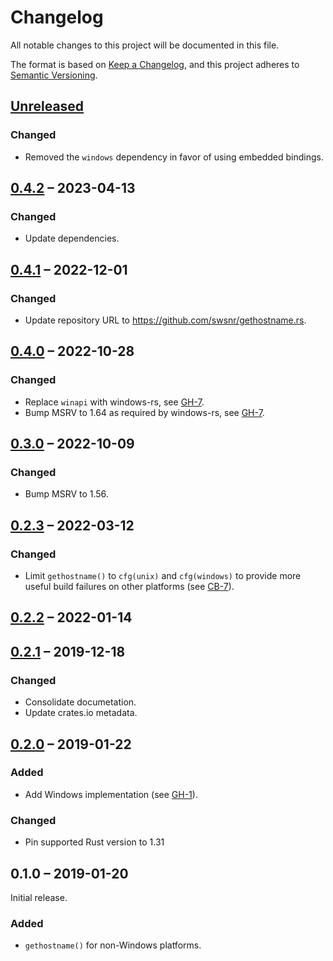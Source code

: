 # Changelog
All notable changes to this project will be documented in this file.

The format is based on [Keep a Changelog](https://keepachangelog.com/en/1.0.0/),
and this project adheres to [Semantic Versioning](https://semver.org/spec/v2.0.0.html).

## [Unreleased]

### Changed
- Removed the `windows` dependency in favor of using embedded bindings.

## [0.4.2] – 2023-04-13

### Changed
- Update dependencies.

## [0.4.1] – 2022-12-01

### Changed

- Update repository URL to <https://github.com/swsnr/gethostname.rs>.

## [0.4.0] – 2022-10-28

### Changed
- Replace `winapi` with windows-rs, see [GH-7].
- Bump MSRV to 1.64 as required by windows-rs, see [GH-7].

[GH-7]: https://github.com/swsnr/gethostname.rs/pull/7

## [0.3.0] – 2022-10-09

### Changed
- Bump MSRV to 1.56.

## [0.2.3] – 2022-03-12

### Changed
- Limit `gethostname()` to `cfg(unix)` and `cfg(windows)` to provide more useful build failures on other platforms (see [CB-7]).

[CB-7]: https://codeberg.org/flausch/gethostname.rs/issues/7

## [0.2.2] – 2022-01-14

## [0.2.1] – 2019-12-18
### Changed
- Consolidate documetation.
- Update crates.io metadata.

## [0.2.0] – 2019-01-22
### Added
- Add Windows implementation (see [GH-1]).

[GH-1]: https://github.com/swsnr/gethostname.rs/pull/1

### Changed
- Pin supported Rust version to 1.31

## 0.1.0 – 2019-01-20
Initial release.

### Added

- `gethostname()` for non-Windows platforms.

[Unreleased]: https://github.com/swsnr/gethostname.rs/compare/v0.4.2...HEAD
[0.4.2]: https://github.com/swsnr/gethostname.rs/compare/v0.4.1...v0.4.2
[0.4.1]: https://github.com/swsnr/gethostname.rs/compare/v0.4.0...v0.4.1
[0.4.0]: https://github.com/swsnr/gethostname.rs/compare/v0.3.0...v0.4.0
[0.3.0]: https://github.com/swsnr/gethostname.rs/compare/v0.2.3...v0.3.0
[0.2.3]: https://github.com/swsnr/gethostname.rs/compare/v0.2.2...v0.2.3
[0.2.2]: https://github.com/swsnr/gethostname.rs/compare/gethostname-0.2.1...v0.2.2
[0.2.0]: https://github.com/swsnr/gethostname.rs/compare/gethostname-0.1.0...gethostname-0.2.0
[0.2.1]: https://github.com/swsnr/gethostname.rs/compare/gethostname-0.2.0...gethostname-0.2.1
